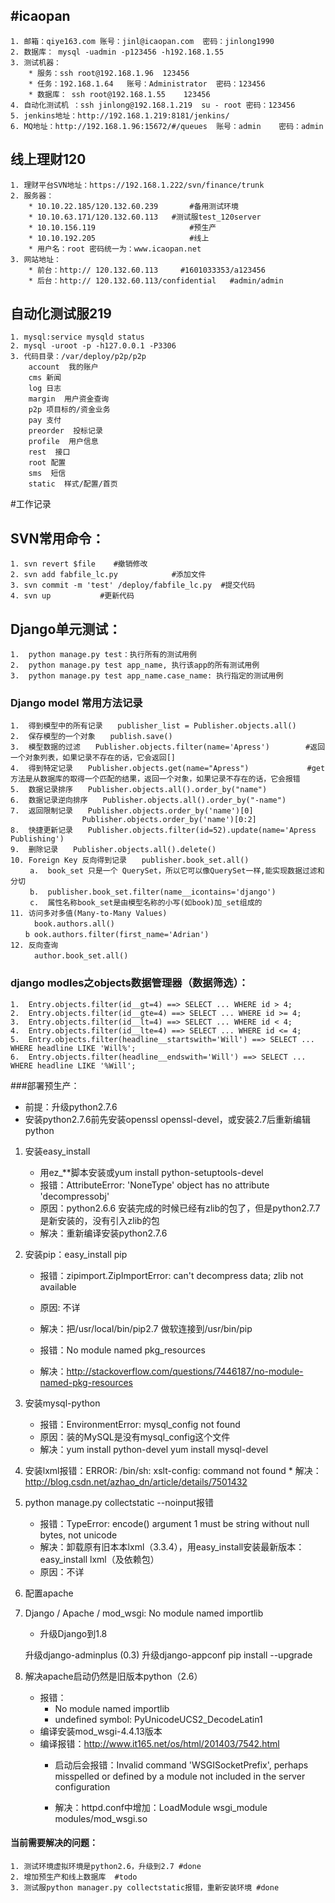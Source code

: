 #icaopan
-------------

	1. 邮箱：qiye163.com 账号：jinl@icaopan.com  密码：jinlong1990
	2. 数据库： mysql -uadmin -p123456 -h192.168.1.55
	3. 测试机器：
		* 服务：ssh root@192.168.1.96	123456	
		* 任务：192.168.1.64	账号：Administrator  密码：123456
		* 数据库： ssh root@192.168.1.55	123456
	4. 自动化测试机 ：ssh jinlong@192.168.1.219  su - root 密码：123456
	5. jenkins地址：http://192.168.1.219:8181/jenkins/
	6. MQ地址：http://192.168.1.96:15672/#/queues  账号：admin    密码：admin

## 线上理财120

	1. 理财平台SVN地址：https://192.168.1.222/svn/finance/trunk
	2. 服务器：
		* 10.10.22.185/120.132.60.239		#备用测试环境
		* 10.10.63.171/120.132.60.113 	#测试服test_120server 
		* 10.10.156.119  					#预生产
		* 10.10.192.205  					#线上
		* 用户名：root 密码统一为：www.icaopan.net
	3. 网站地址：
		* 前台：http:// 120.132.60.113     #1601033353/a123456
		* 后台：http:// 120.132.60.113/confidential   #admin/admin

    
## 自动化测试服219
	1. mysql:service mysqld status 
	2. mysql -uroot -p -h127.0.0.1 -P3306 
	3. 代码目录：/var/deploy/p2p/p2p
		account  我的账户
		cms 新闻
		log 日志
		margin  用户资金查询
		p2p 项目标的/资金业务
		pay 支付
		preorder  投标记录
		profile  用户信息
		rest  接口
		root 配置
		sms  短信
		static  样式/配置/首页


#工作记录
## SVN常用命令：
	1. svn revert $file    #撤销修改
	2. svn add fabfile_lc.py			#添加文件
	3. svn commit -m 'test' /deploy/fabfile_lc.py  #提交代码
	4. svn up			#更新代码

## Django单元测试：
	1.  python manage.py test：执行所有的测试用例
	2.  python manage.py test app_name, 执行该app的所有测试用例
	3.  python manage.py test app_name.case_name: 执行指定的测试用例


### Django model 常用方法记录
	1.  得到模型中的所有记录　　publisher_list = Publisher.objects.all()
	2.  保存模型的一个对象　　publish.save()
	3.  模型数据的过滤　　Publisher.objects.filter(name='Apress')        #返回一个对象列表，如果记录不存在的话，它会返回[]
	4.  得到特定记录　　Publisher.objects.get(name="Apress")             #get方法是从数据库的取得一个匹配的结果，返回一个对象，如果记录不存在的话，它会报错
	5.  数据记录排序　　Publisher.objects.all().order_by("name")
	6.  数据记录逆向排序　　Publisher.objects.all().order_by("-name")
	7.  返回限制记录　　Publisher.objects.order_by('name')[0]　　
	                Publisher.objects.order_by('name')[0:2]
	8.  快捷更新记录　　Publisher.objects.filter(id=52).update(name='Apress Publishing')
	9.  删除记录　　Publisher.objects.all().delete()
	10. Foreign Key 反向得到记录　　publisher.book_set.all()
	　　 a.  book_set 只是一个 QuerySet，所以它可以像QuerySet一样,能实现数据过滤和分切
	　　 b.  publisher.book_set.filter(name__icontains='django')
	　　 c.  属性名称book_set是由模型名称的小写(如book)加_set组成的
	11. 访问多对多值(Many-to-Many Values)
	　　  book.authors.all()
	　　b ook.authors.filter(first_name='Adrian')
	12. 反向查询
	　　  author.book_set.all()


### django modles之objects数据管理器（数据筛选）：
	1.  Entry.objects.filter(id__gt=4) ==> SELECT ... WHERE id > 4;
	2.  Entry.objects.filter(id__gte=4) ==> SELECT ... WHERE id >= 4;
	3.  Entry.objects.filter(id__lt=4) ==> SELECT ... WHERE id < 4;
	4.  Entry.objects.filter(id__lte=4) ==> SELECT ... WHERE id <= 4;
	5.  Entry.objects.filter(headline__startswith='Will') ==> SELECT ... WHERE headline LIKE 'Will%';
	6.  Entry.objects.filter(headline__endswith='Will') ==> SELECT ... WHERE headline LIKE '%Will';



###部署预生产：
* 前提：升级python2.7.6
* 安装python2.7.6前先安装openssl openssl-devel，或安装2.7后重新编辑python
1. 安装easy_install   
	* 用ez_**脚本安装或yum install python-setuptools-devel
	* 报错：AttributeError: 'NoneType' object has no attribute 'decompressobj'
	* 原因：python2.6.6 安装完成的时候已经有zlib的包了，但是python2.7.7 是新安装的，没有引入zlib的包
	* 解决：重新编译安装python2.7.6 
2. 安装pip：easy_install pip
	* 报错：zipimport.ZipImportError: can't decompress data; zlib not available
	* 原因: 不详
	* 解决：把/usr/local/bin/pip2.7 做软连接到/usr/bin/pip
	
	* 报错：No module named pkg_resources
	* 解决：http://stackoverflow.com/questions/7446187/no-module-named-pkg-resources	
3. 安装mysql-python
	* 报错：EnvironmentError: mysql_config not found
	* 原因：装的MySQL是没有mysql_config这个文件
	* 解决：yum install python-devel   yum install mysql-devel

4.   安装lxml报错：ERROR: /bin/sh: xslt-config: command not found
	* 解决：http://blog.csdn.net/azhao_dn/article/details/7501432
5. python manage.py collectstatic --noinput报错
	* 报错：TypeError: encode() argument 1 must be string without null bytes, not unicode
	* 解决：卸载原有旧本本lxml（3.3.4），用easy_install安装最新版本：easy_install lxml（及依赖包）
	* 原因：不详
 
6. 配置apache
7. Django / Apache / mod_wsgi: No module named importlib
	* 升级Django到1.8

	升级django-adminplus (0.3)
	升级django-appconf
	pip install --upgrade
9. 解决apache启动仍然是旧版本python（2.6）
	* 报错： 
		* No module named importlib
		* undefined symbol: PyUnicodeUCS2_DecodeLatin1
	* 编译安装mod_wsgi-4.4.13版本
	* 编译报错：http://www.it165.net/os/html/201403/7542.html
		* 启动后会报错：Invalid command 'WSGISocketPrefix', perhaps misspelled or 			defined by a module not included in the server configuration

		* 解决：httpd.conf中增加：LoadModule wsgi_module modules/mod_wsgi.so

#### 当前需要解决的问题：
	1. 测试环境虚拟环境是python2.6，升级到2.7 #done
	2. 增加预生产和线上数据库	#todo
	3. 测试服python manager.py collectstatic报错，重新安装环境 #done


